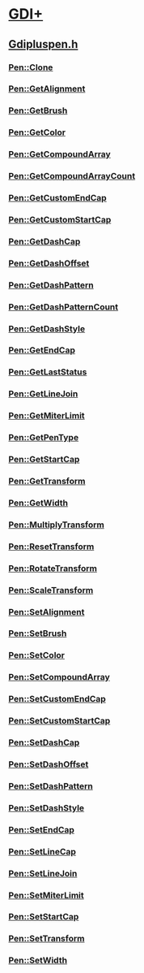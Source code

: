 # [GDI+](../_gdiplus/index.md)
## [Gdipluspen.h](index.md)
### [Pen::Clone](../gdipluspen/nf-gdipluspen-pen-clone.md)
### [Pen::GetAlignment](../gdipluspen/nf-gdipluspen-pen-getalignment.md)
### [Pen::GetBrush](../gdipluspen/nf-gdipluspen-pen-getbrush.md)
### [Pen::GetColor](../gdipluspen/nf-gdipluspen-pen-getcolor.md)
### [Pen::GetCompoundArray](../gdipluspen/nf-gdipluspen-pen-getcompoundarray.md)
### [Pen::GetCompoundArrayCount](../gdipluspen/nf-gdipluspen-pen-getcompoundarraycount.md)
### [Pen::GetCustomEndCap](../gdipluspen/nf-gdipluspen-pen-getcustomendcap.md)
### [Pen::GetCustomStartCap](../gdipluspen/nf-gdipluspen-pen-getcustomstartcap.md)
### [Pen::GetDashCap](../gdipluspen/nf-gdipluspen-pen-getdashcap.md)
### [Pen::GetDashOffset](../gdipluspen/nf-gdipluspen-pen-getdashoffset.md)
### [Pen::GetDashPattern](../gdipluspen/nf-gdipluspen-pen-getdashpattern.md)
### [Pen::GetDashPatternCount](../gdipluspen/nf-gdipluspen-pen-getdashpatterncount.md)
### [Pen::GetDashStyle](../gdipluspen/nf-gdipluspen-pen-getdashstyle.md)
### [Pen::GetEndCap](../gdipluspen/nf-gdipluspen-pen-getendcap.md)
### [Pen::GetLastStatus](../gdipluspen/nf-gdipluspen-pen-getlaststatus.md)
### [Pen::GetLineJoin](../gdipluspen/nf-gdipluspen-pen-getlinejoin.md)
### [Pen::GetMiterLimit](../gdipluspen/nf-gdipluspen-pen-getmiterlimit.md)
### [Pen::GetPenType](../gdipluspen/nf-gdipluspen-pen-getpentype.md)
### [Pen::GetStartCap](../gdipluspen/nf-gdipluspen-pen-getstartcap.md)
### [Pen::GetTransform](../gdipluspen/nf-gdipluspen-pen-gettransform.md)
### [Pen::GetWidth](../gdipluspen/nf-gdipluspen-pen-getwidth.md)
### [Pen::MultiplyTransform](../gdipluspen/nf-gdipluspen-pen-multiplytransform.md)
### [Pen::ResetTransform](../gdipluspen/nf-gdipluspen-pen-resettransform.md)
### [Pen::RotateTransform](../gdipluspen/nf-gdipluspen-pen-rotatetransform.md)
### [Pen::ScaleTransform](../gdipluspen/nf-gdipluspen-pen-scaletransform.md)
### [Pen::SetAlignment](../gdipluspen/nf-gdipluspen-pen-setalignment.md)
### [Pen::SetBrush](../gdipluspen/nf-gdipluspen-pen-setbrush.md)
### [Pen::SetColor](../gdipluspen/nf-gdipluspen-pen-setcolor.md)
### [Pen::SetCompoundArray](../gdipluspen/nf-gdipluspen-pen-setcompoundarray.md)
### [Pen::SetCustomEndCap](../gdipluspen/nf-gdipluspen-pen-setcustomendcap.md)
### [Pen::SetCustomStartCap](../gdipluspen/nf-gdipluspen-pen-setcustomstartcap.md)
### [Pen::SetDashCap](../gdipluspen/nf-gdipluspen-pen-setdashcap.md)
### [Pen::SetDashOffset](../gdipluspen/nf-gdipluspen-pen-setdashoffset.md)
### [Pen::SetDashPattern](../gdipluspen/nf-gdipluspen-pen-setdashpattern.md)
### [Pen::SetDashStyle](../gdipluspen/nf-gdipluspen-pen-setdashstyle.md)
### [Pen::SetEndCap](../gdipluspen/nf-gdipluspen-pen-setendcap.md)
### [Pen::SetLineCap](../gdipluspen/nf-gdipluspen-pen-setlinecap.md)
### [Pen::SetLineJoin](../gdipluspen/nf-gdipluspen-pen-setlinejoin.md)
### [Pen::SetMiterLimit](../gdipluspen/nf-gdipluspen-pen-setmiterlimit.md)
### [Pen::SetStartCap](../gdipluspen/nf-gdipluspen-pen-setstartcap.md)
### [Pen::SetTransform](../gdipluspen/nf-gdipluspen-pen-settransform.md)
### [Pen::SetWidth](../gdipluspen/nf-gdipluspen-pen-setwidth.md)
